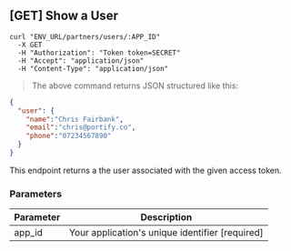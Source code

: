 ## [GET] Show a User

```shell
curl "ENV_URL/partners/users/:APP_ID"
  -X GET
  -H "Authorization": "Token token=SECRET"
  -H "Accept": "application/json"
  -H "Content-Type": "application/json"
```
> The above command returns JSON structured like this:

```json
{
  "user": {
    "name":"Chris Fairbank",
    "email":"chris@portify.co",
    "phone":"07234567890"
  }
}
```

This endpoint returns a the user associated with the given access token.

### Parameters

Parameter | Description
--------- | -----------
app_id | Your application's unique identifier [required]
